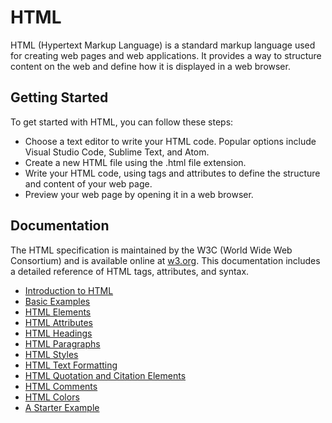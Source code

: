 # HTML

HTML (Hypertext Markup Language) is a standard markup language used for creating web pages and web applications. It provides a way to structure content on the web and define how it is displayed in a web browser.

## Getting Started

To get started with HTML, you can follow these steps:

- Choose a text editor to write your HTML code. Popular options include Visual Studio Code, Sublime Text, and Atom.
- Create a new HTML file using the .html file extension.
- Write your HTML code, using tags and attributes to define the structure and content of your web page.
- Preview your web page by opening it in a web browser.

## Documentation

The HTML specification is maintained by the W3C (World Wide Web Consortium) and is available online at [w3.org](w3.org/TR/html/). This documentation includes a detailed reference of HTML tags, attributes, and syntax.

- [Introduction to HTML](./01.introduction.md)
- [Basic Examples](./02.basic.examples.md)
- [HTML Elements](./03.elements.md)
- [HTML Attributes](./04.attributes.md)
- [HTML Headings](./05.headings.md)
- [HTML Paragraphs](./06.paragraphs.md)
- [HTML Styles](./07.styles.md)
- [HTML Text Formatting](./08.text.formatting.md)
- [HTML Quotation and Citation Elements](./09.quotation.and.citation.elements.md)
- [HTML Comments](./10.comments.md)
- [HTML Colors](./11.colors.md)
- [A Starter Example](https://github.com/OsmanKAYI/osmankayi.com/tree/main/html/BESIKTAS)
